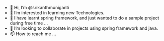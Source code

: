 - 👋 Hi, I’m @srikanthmuniganti
- 👀 I’m interested in learning new Technologies.
- 🌱 I have learnt spring framework, and just wanted to do a sample project during free time  ...
- 💞️ I’m looking to collaborate in projects using spring framework and java.
- 📫 How to reach me ...

<!---
srikanthmuniganti/srikanthmuniganti is a ✨ special ✨ repository because its `README.md` (this file) appears on your GitHub profile.
You can click the Preview link to take a look at your changes.
--->
